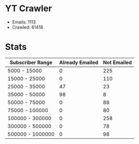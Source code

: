 # YT Crawler
- Emails: 1113
- Crawled: 61418

# Stats
| Subscriber Range  | Already Emailed | Not Emailed |
|-------|-------|-------|
| 5000 - 15000 | 0 | 225 |
| 15000 - 25000 | 0 | 110 |
| 25000 - 35000 | 47 | 23 |
| 35000 - 50000 | 98 | 8 |
| 50000 - 75000 | 0 | 88 |
| 75000 - 100000 | 0 | 80 |
| 100000 - 300000 | 0 | 258 |
| 300000 - 500000 | 0 | 78 |
| 500000 - 1000000 | 0 | 98 |
